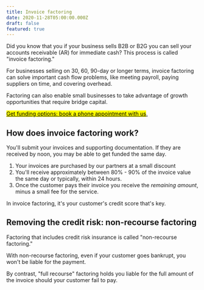 ```yaml
---
title: Invoice factoring
date: 2020-11-28T05:00:00.000Z
draft: false
featured: true
---
```

Did you know that you if your business sells B2B or B2G you can sell your accounts receivable (AR) for immediate cash? This process is called "invoice factoring." 

For businesses selling on 30, 60, 90-day or longer terms, invoice factoring can solve important cash flow problems, like meeting payroll, paying suppliers on time, and covering overhead. 

Factoring can also enable small businesses to take advantage of growth opportunities that require bridge capital.

<!-- Calendly link widget begin -->

<link href="https://assets.calendly.com/assets/external/widget.css" rel="stylesheet">
<script src="https://assets.calendly.com/assets/external/widget.js" type="text/javascript"></script>
<a href="" onclick="Calendly.initPopupWidget({url: 'https://calendly.com/spearfish/consultation'});return false;"><mark>	Get funding options: book a phone appointment with us</mark>.</a>
<!-- Calendly link widget end -->

## How does invoice factoring work?

You'll submit your invoices and supporting documentation. If they are received by noon, you may be able to get funded the same day. 

1. Your invoices are purchased by our partners at a small discount
2. You'll receive approximately between 80% - 90% of the invoice value the same day or typically, within 24 hours. 
3. Once the customer pays their invoice you receive the _remaining amount_, minus a small fee for the service. 

In invoice factoring, it's your customer's credit score that's key.

## Removing the credit risk: non-recourse factoring

Factoring that includes credit risk insurance is called "non-recourse factoring." 

With non-recourse factoring, even if your customer goes bankrupt, you won't be liable for the payment.

By contrast, "full recourse" factoring holds you liable for the full amount of the invoice should your customer fail to pay.
